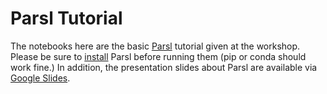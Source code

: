 # Parsl Tutorial

The notebooks here are the basic [Parsl](https://parsl-project.org) tutorial given at the workshop. Please be sure to [install](https://parsl.readthedocs.io/en/stable/quickstart.html) Parsl before running them (pip or conda should work fine.)  In addition, the presentation slides about Parsl are available via [Google Slides](https://docs.google.com/presentation/d/1aBd9l3pePG7gtaXdaeRsubttvbuD-ksK/edit?usp=sharing&ouid=110386689225117375572&rtpof=true&sd=true).

